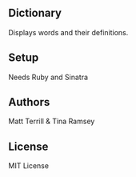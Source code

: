 ## Dictionary

Displays words and their definitions.

## Setup

Needs Ruby and Sinatra

## Authors

Matt Terrill & Tina Ramsey

## License

MIT License
